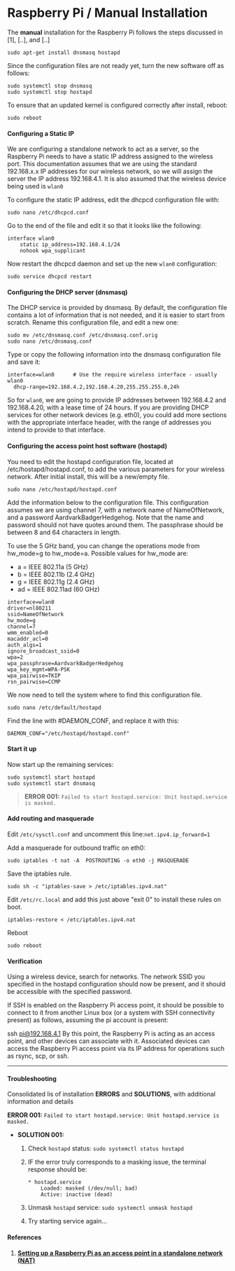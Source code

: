 # Raspberry Pi / Manual Installation

The **manual** installation for the Raspberry Pi follows the steps discussed in [1], [..], and [..]
```
sudo apt-get install dnsmasq hostapd
```
Since the configuration files are not ready yet, turn the new software off as follows:
```
sudo systemctl stop dnsmasq
sudo systemctl stop hostapd
```
To ensure that an updated kernel is configured correctly after install, reboot:
```
sudo reboot
```

#### Configuring a Static IP
We are configuring a standalone network to act as a server, so the Raspberry Pi needs to have a static IP address assigned to the wireless port. This documentation assumes that we are using the standard 192.168.x.x IP addresses for our wireless network, so we will assign the server the IP address 192.168.4.1. It is also assumed that the wireless device being used is `wlan0`

To configure the static IP address, edit the dhcpcd configuration file with:
```
sudo nano /etc/dhcpcd.conf
```
Go to the end of the file and edit it so that it looks like the following:
```
interface wlan0
    static ip_address=192.168.4.1/24
    nohook wpa_supplicant
```
Now restart the dhcpcd daemon and set up the new `wlan0` configuration:
```
sudo service dhcpcd restart
```

#### Configuring the DHCP server (dnsmasq)
The DHCP service is provided by dnsmasq. By default, the configuration file contains a lot of information that is not needed, and it is easier to start from scratch. Rename this configuration file, and edit a new one:
```
sudo mv /etc/dnsmasq.conf /etc/dnsmasq.conf.orig  
sudo nano /etc/dnsmasq.conf
```
Type or copy the following information into the dnsmasq configuration file and save it:
```
interface=wlan0      # Use the require wireless interface - usually wlan0
  dhcp-range=192.168.4.2,192.168.4.20,255.255.255.0,24h
```
So for `wlan0`, we are going to provide IP addresses between 192.168.4.2 and 192.168.4.20, with a lease time of 24 hours. If you are providing DHCP services for other network devices (e.g. eth0), you could add more sections with the appropriate interface header, with the range of addresses you intend to provide to that interface.

#### Configuring the access point host software (hostapd)
You need to edit the hostapd configuration file, located at /etc/hostapd/hostapd.conf, to add the various parameters for your wireless network. After initial install, this will be a new/empty file.
```
sudo nano /etc/hostapd/hostapd.conf
```
Add the information below to the configuration file. This configuration assumes we are using channel 7, with a network name of NameOfNetwork, and a password AardvarkBadgerHedgehog. Note that the name and password should not have quotes around them. The passphrase should be between 8 and 64 characters in length.

To use the 5 GHz band, you can change the operations mode from hw_mode=g to hw_mode=a. Possible values for hw_mode are:

*   a = IEEE 802.11a (5 GHz)
*   b = IEEE 802.11b (2.4 GHz)
*   g = IEEE 802.11g (2.4 GHz)
*   ad = IEEE 802.11ad (60 GHz)

```
interface=wlan0
driver=nl80211
ssid=NameOfNetwork
hw_mode=g
channel=7
wmm_enabled=0
macaddr_acl=0
auth_algs=1
ignore_broadcast_ssid=0
wpa=2
wpa_passphrase=AardvarkBadgerHedgehog
wpa_key_mgmt=WPA-PSK
wpa_pairwise=TKIP
rsn_pairwise=CCMP
```
We now need to tell the system where to find this configuration file.
```
sudo nano /etc/default/hostapd
```
Find the line with #DAEMON_CONF, and replace it with this:
```
DAEMON_CONF="/etc/hostapd/hostapd.conf"
```

#### Start it up
Now start up the remaining services:
```
sudo systemctl start hostapd
sudo systemctl start dnsmasq
```
>   **ERROR 001:** `Failed to start hostapd.service: Unit hostapd.service is masked.`

#### Add routing and masquerade
Edit `/etc/sysctl.conf` and uncomment this line:`net.ipv4.ip_forward=1`

Add a masquerade for outbound traffic on eth0:
```
sudo iptables -t nat -A  POSTROUTING -o eth0 -j MASQUERADE
```

Save the iptables rule.
```
sudo sh -c "iptables-save > /etc/iptables.ipv4.nat"
```

Edit `/etc/rc.local` and add this just above "exit 0" to install these rules on boot.
```
iptables-restore < /etc/iptables.ipv4.nat
```
Reboot
```
sudo reboot
```

#### Verification
Using a wireless device, search for networks. The network SSID you specified in the hostapd configuration should now be present, and it should be accessible with the specified password.

If SSH is enabled on the Raspberry Pi access point, it should be possible to connect to it from another Linux box (or a system with SSH connectivity present) as follows, assuming the pi account is present:

ssh pi@192.168.4.1
By this point, the Raspberry Pi is acting as an access point, and other devices can associate with it. Associated devices can access the Raspberry Pi access point via its IP address for operations such as rsync, scp, or ssh.

---

#### Troubleshooting
Consolidated lis of installation **ERRORS** and **SOLUTIONS**, with additional information and details


**ERROR 001:** `Failed to start hostapd.service: Unit hostapd.service is masked.`

*   **SOLUTION 001:**

    1.  Check `hostapd` status: `sudo systemctl status hostapd`
    
    2.  IF the error truly corresponds to a masking issue, the terminal response should be:
    
            * hostapd.service
                Loaded: masked (/dev/null; bad)
                Active: inactive (dead)
            
    3.  Unmask `hostapd` service: `sudo systemctl unmask hostapd`
        
    4.  Try starting service again...
        
#### References
1. [**Setting up a Raspberry Pi as an access point in a standalone network (NAT)**](https://www.raspberrypi.org/documentation/configuration/wireless/access-point.md)

